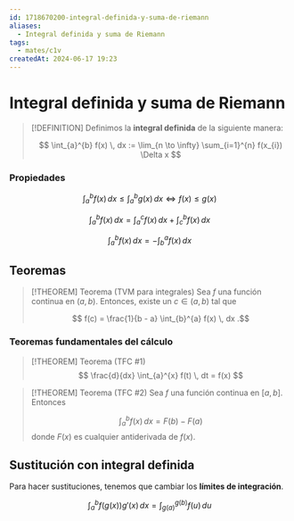 ```yaml
---
id: 1718670200-integral-definida-y-suma-de-riemann
aliases:
  - Integral definida y suma de Riemann
tags:
  - mates/c1v
createdAt: 2024-06-17 19:23
---
```


# Integral definida y suma de Riemann

> [!DEFINITION]
> Definimos la **integral definida** de la siguiente manera:
> 
> $$
> \int_{a}^{b} f(x) \, dx := \lim_{n \to \infty} \sum_{i=1}^{n} f(x_{i}) \Delta x
> $$

### Propiedades

$$
\int_{a}^{b} f(x) \, dx \leq \int_{a}^{b} g(x) \, dx \iff f(x) \leq g(x)
$$

$$
\int_{a}^{b} f(x) \, dx = \int_{a}^{c} f(x) \, dx + \int_{c}^{b} f(x) \, dx
$$

$$
\int_{a}^{b} f(x) \, dx = -\int_{b}^{a} f(x) \, dx
$$

## Teoremas

> [!THEOREM] Teorema (TVM para integrales)
> Sea $f$ una función continua en $(a, b)$. Entonces, existe un $c \in (a, b)$ tal que
> 
> $$
> f(c) = \frac{1}{b - a} \int_{b}^{a} f(x) \, dx
> .$$

### Teoremas fundamentales del cálculo

> [!THEOREM] Teorema (TFC #1)
> $$
> \frac{d}{dx} \int_{a}^{x} f(t) \, dt = f(x)
> $$

> [!THEOREM] Teorema (TFC #2)
> Sea $f$ una función continua en $[a, b]$. Entonces
> 
> $$
> \int_{a}^{b} f(x) \, dx = F(b) - F(a)
> $$
> donde $F(x)$ es cualquier antiderivada de $f(x)$.

## Sustitución con integral definida

Para hacer sustituciones, tenemos que cambiar los **límites de integración**.

$$
\int_{a}^{b} f(g(x))g'(x) \, dx = \int_{g(a)}^{g(b)} f(u) \, du
$$

